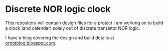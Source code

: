 # Discrete NOR logic clock

This repository will contain design files for a project I am working on to build a clock (and calendar) solely out of discrete transistor NOR logic.

I have a blog covering the design and build details at [ornotblog.blogspot.com](https://ornotblog.blogspot.com).
